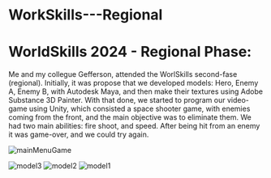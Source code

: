 # WorkSkills---Regional

<h1>WorldSkills 2024 - Regional Phase: </h1>


<p>Me and my collegue Gefferson, attended the WorlSkills second-fase (regional).
Initially, it was propose that we developed models: Hero, Enemy A, Enemy B, with Autodesk Maya, and then make their textures using Adobe Substance 3D Painter.
With that done, we started to program our video-game using Unity, which consisted a space shooter game, with enemies coming from the front, and the main objective was to eliminate them.
We had two main abilities: fire shoot, and speed.
After being hit from an enemy it was game-over, and we could try again.
</p>


![mainMenuGame](https://github.com/user-attachments/assets/f4a8f3e0-cf37-44bf-8d90-919e9c6ef679)

![model3](https://github.com/user-attachments/assets/cd3d292d-8214-4ee6-bbce-23084e5bb2a0)
![model2](https://github.com/user-attachments/assets/35859765-1d21-4ef9-840a-78c24091edb3)
![model1](https://github.com/user-attachments/assets/2e113b69-a9bd-4d7f-b0c4-3fe49d42b919)
